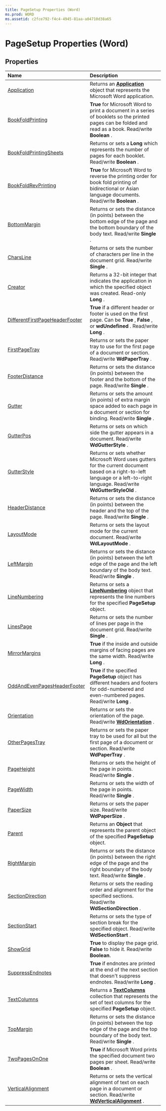 ```yaml
---
title: PageSetup Properties (Word)
ms.prod: WORD
ms.assetid: c2fce792-f4c4-4945-81aa-a04710d38a65
---
```



# PageSetup Properties (Word)

## Properties



|**Name**|**Description**|
|:-----|:-----|
|[Application](pagesetup-application-property-word.md)|Returns an  **[Application](application-object-word.md)** object that represents the Microsoft Word application.|
|[BookFoldPrinting](pagesetup-bookfoldprinting-property-word.md)| **True** for Microsoft Word to print a document in a series of booklets so the printed pages can be folded and read as a book. Read/write **Boolean** .|
|[BookFoldPrintingSheets](pagesetup-bookfoldprintingsheets-property-word.md)|Returns or sets a  **Long** which represents the number of pages for each booklet. Read/write **Boolean** .|
|[BookFoldRevPrinting](pagesetup-bookfoldrevprinting-property-word.md)| **True** for Microsoft Word to reverse the printing order for book fold printing of bidirectional or Asian language documents. Read/write **Boolean** .|
|[BottomMargin](pagesetup-bottommargin-property-word.md)|Returns or sets the distance (in points) between the bottom edge of the page and the bottom boundary of the body text. Read/write  **Single** .|
|[CharsLine](pagesetup-charsline-property-word.md)|Returns or sets the number of characters per line in the document grid. Read/write  **Single** .|
|[Creator](pagesetup-creator-property-word.md)|Returns a 32-bit integer that indicates the application in which the specified object was created. Read-only  **Long** .|
|[DifferentFirstPageHeaderFooter](pagesetup-differentfirstpageheaderfooter-property-word.md)| **True** if a different header or footer is used on the first page. Can be **True** , **False** , or **wdUndefined** . Read/write **Long** .|
|[FirstPageTray](pagesetup-firstpagetray-property-word.md)|Returns or sets the paper tray to use for the first page of a document or section. Read/write  **WdPaperTray** .|
|[FooterDistance](pagesetup-footerdistance-property-word.md)|Returns or sets the distance (in points) between the footer and the bottom of the page. Read/write  **Single** .|
|[Gutter](pagesetup-gutter-property-word.md)|Returns or sets the amount (in points) of extra margin space added to each page in a document or section for binding. Read/write  **Single** .|
|[GutterPos](pagesetup-gutterpos-property-word.md)|Returns or sets on which side the gutter appears in a document. Read/write  **WdGutterStyle** .|
|[GutterStyle](pagesetup-gutterstyle-property-word.md)|Returns or sets whether Microsoft Word uses gutters for the current document based on a right-to-left language or a left-to-right language. Read/write  **WdGutterStyleOld** .|
|[HeaderDistance](pagesetup-headerdistance-property-word.md)|Returns or sets the distance (in points) between the header and the top of the page. Read/write  **Single** .|
|[LayoutMode](pagesetup-layoutmode-property-word.md)|Returns or sets the layout mode for the current document. Read/write  **WdLayoutMode** .|
|[LeftMargin](pagesetup-leftmargin-property-word.md)|Returns or sets the distance (in points) between the left edge of the page and the left boundary of the body text. Read/write  **Single** .|
|[LineNumbering](pagesetup-linenumbering-property-word.md)|Returns or sets a  **[LineNumbering](linenumbering-object-word.md)** object that represents the line numbers for the specified **PageSetup** object.|
|[LinesPage](pagesetup-linespage-property-word.md)|Returns or sets the number of lines per page in the document grid. Read/write  **Single** .|
|[MirrorMargins](pagesetup-mirrormargins-property-word.md)| **True** if the inside and outside margins of facing pages are the same width. Read/write **Long** .|
|[OddAndEvenPagesHeaderFooter](pagesetup-oddandevenpagesheaderfooter-property-word.md)| **True** if the specified **PageSetup** object has different headers and footers for odd-numbered and even-numbered pages. Read/write **Long** .|
|[Orientation](pagesetup-orientation-property-word.md)|Returns or sets the orientation of the page. Read/write  **[WdOrientation](wdorientation-enumeration-word.md)** .|
|[OtherPagesTray](pagesetup-otherpagestray-property-word.md)|Returns or sets the paper tray to be used for all but the first page of a document or section. Read/write  **WdPaperTray** .|
|[PageHeight](pagesetup-pageheight-property-word.md)|Returns or sets the height of the page in points. Read/write  **Single** .|
|[PageWidth](pagesetup-pagewidth-property-word.md)|Returns or sets the width of the page in points. Read/write  **Single** .|
|[PaperSize](pagesetup-papersize-property-word.md)|Returns or sets the paper size. Read/write  **WdPaperSize** .|
|[Parent](pagesetup-parent-property-word.md)|Returns an  **Object** that represents the parent object of the specified **PageSetup** object.|
|[RightMargin](pagesetup-rightmargin-property-word.md)|Returns or sets the distance (in points) between the right edge of the page and the right boundary of the body text. Read/write  **Single** .|
|[SectionDirection](pagesetup-sectiondirection-property-word.md)|Returns or sets the reading order and alignment for the specified sections. Read/write  **WdSectionDirection** .|
|[SectionStart](pagesetup-sectionstart-property-word.md)|Returns or sets the type of section break for the specified object. Read/write  **WdSectionStart** .|
|[ShowGrid](pagesetup-showgrid-property-word.md)| **True** to display the page grid. **False** to hide it. Read/write **Boolean**.|
|[SuppressEndnotes](pagesetup-suppressendnotes-property-word.md)| **True** if endnotes are printed at the end of the next section that doesn't suppress endnotes. Read/write **Long** .|
|[TextColumns](pagesetup-textcolumns-property-word.md)|Returns a  **[TextColumns](textcolumns-objectword.md)** collection that represents the set of text columns for the specified **PageSetup** object.|
|[TopMargin](pagesetup-topmargin-property-word.md)|Returns or sets the distance (in points) between the top edge of the page and the top boundary of the body text. Read/write  **Single** .|
|[TwoPagesOnOne](pagesetup-twopagesonone-property-word.md)| **True** if Microsoft Word prints the specified document two pages per sheet. Read/write **Boolean** .|
|[VerticalAlignment](pagesetup-verticalalignment-property-word.md)|Returns or sets the vertical alignment of text on each page in a document or section. Read/write  **[WdVerticalAlignment](wdverticalalignment-enumeration-word.md)** .|


